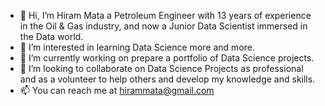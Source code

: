 - 👋 Hi, I’m Hiram Mata a Petroleum Engineer with 13 years of experience in the Oil & Gas industry, and now a Junior Data Scientist immersed in the Data world.
- 👀 I’m interested in learning Data Science more and more.
- 🌱 I’m currently working on prepare a portfolio of Data Science projects.
- 💞️ I’m looking to collaborate on Data Science Projects as professional and as a volunteer to help others and develop my knowledge and skills.
- 📫 You can reach me at hirammata@gmail.com

<!---
hmata84/hmata84 is a ✨ special ✨ repository because its `README.md` (this file) appears on your GitHub profile.
You can click the Preview link to take a look at your changes.
--->

